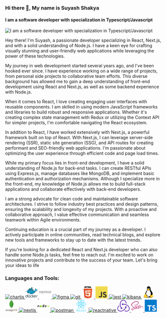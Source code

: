 ### Hi there 👋, My name is Suyash Shakya
#### I am a software developer with specialization in Typescript/Javascript
![I am a software developer with specialization in Typescript/Javascript](https://media.licdn.com/dms/image/D5616AQHgFxK4Mco8Pw/profile-displaybackgroundimage-shrink_350_1400/0/1688828894664?e=1701907200&v=beta&t=cYE6luLPQ4V357zSQo3i7tfS4wou6Qmbxvb5Pq2gzUE)


Hey there! I'm Suyash, a passionate developer specializing in React, Next.js, and with a solid understanding of Node.js. I have a keen eye for crafting visually stunning and user-friendly web applications while leveraging the power of these technologies.

My journey in web development started several years ago, and I've been hooked ever since. I have experience working on a wide range of projects, from personal side projects to collaborative team efforts. This diverse background has allowed me to gain a deep understanding of front-end development using React and Next.js, as well as some backend experience with Node.js.

When it comes to React, I love creating engaging user interfaces with reusable components. I am skilled in using modern JavaScript frameworks and libraries to build robust and responsive applications. Whether it's creating complex state management with Redux or utilizing the Context API for simpler projects, I'm comfortable navigating the React ecosystem.

In addition to React, I have worked extensively with Next.js, a powerful framework built on top of React. With Next.js, I can leverage server-side rendering (SSR), static site generation (SSG), and API routes for creating performant and SEO-friendly web applications. I'm passionate about optimizing the user experience through efficient code and page load times.

While my primary focus lies in front-end development, I have a solid understanding of Node.js for back-end tasks. I can create RESTful APIs using Express.js, manage databases like MongoDB, and implement basic authentication and authorization mechanisms. Although I specialize more in the front-end, my knowledge of Node.js allows me to build full-stack applications and collaborate effectively with back-end developers.

I am a strong advocate for clean code and maintainable software architectures. I strive to follow industry best practices and design patterns, ensuring the scalability and longevity of my projects. With a proactive and collaborative approach, I value effective communication and seamless teamwork within Agile environments.

Continuing education is a crucial part of my journey as a developer. I actively participate in online communities, read technical blogs, and explore new tools and frameworks to stay up to date with the latest trends.

If you're looking for a dedicated React and Next.js developer who can also handle some Node.js tasks, feel free to reach out. I'm excited to work on innovative projects and contribute to the success of your team. Let's bring your ideas to life

<h3 align="left">Languages and Tools:</h3>
<p align="left"> <a href="https://www.chartjs.org" target="_blank" rel="noreferrer"> <img src="https://www.chartjs.org/media/logo-title.svg" alt="chartjs" width="40" height="40"/> </a> <a href="https://www.docker.com/" target="_blank" rel="noreferrer"> <img src="https://raw.githubusercontent.com/devicons/devicon/master/icons/docker/docker-original-wordmark.svg" alt="docker" width="40" height="40"/> </a> <a href="https://expressjs.com" target="_blank" rel="noreferrer"> <img src="https://raw.githubusercontent.com/devicons/devicon/master/icons/express/express-original-wordmark.svg" alt="express" width="40" height="40"/> </a> <a href="https://www.figma.com/" target="_blank" rel="noreferrer"> <img src="https://www.vectorlogo.zone/logos/figma/figma-icon.svg" alt="figma" width="40" height="40"/> </a> <a href="https://git-scm.com/" target="_blank" rel="noreferrer"> <img src="https://www.vectorlogo.zone/logos/git-scm/git-scm-icon.svg" alt="git" width="40" height="40"/> </a> <a href="https://www.w3.org/html/" target="_blank" rel="noreferrer"> <img src="https://raw.githubusercontent.com/devicons/devicon/master/icons/html5/html5-original-wordmark.svg" alt="html5" width="40" height="40"/> </a> <a href="https://developer.mozilla.org/en-US/docs/Web/JavaScript" target="_blank" rel="noreferrer"> <img src="https://raw.githubusercontent.com/devicons/devicon/master/icons/javascript/javascript-original.svg" alt="javascript" width="40" height="40"/> </a> <a href="https://jestjs.io" target="_blank" rel="noreferrer"> <img src="https://www.vectorlogo.zone/logos/jestjsio/jestjsio-icon.svg" alt="jest" width="40" height="40"/> </a> <a href="https://www.elastic.co/kibana" target="_blank" rel="noreferrer"> <img src="https://www.vectorlogo.zone/logos/elasticco_kibana/elasticco_kibana-icon.svg" alt="kibana" width="40" height="40"/> </a> <a href="https://www.linux.org/" target="_blank" rel="noreferrer"> <img src="https://raw.githubusercontent.com/devicons/devicon/master/icons/linux/linux-original.svg" alt="linux" width="40" height="40"/> </a> <a href="https://www.mongodb.com/" target="_blank" rel="noreferrer"> <img src="https://raw.githubusercontent.com/devicons/devicon/master/icons/mongodb/mongodb-original-wordmark.svg" alt="mongodb" width="40" height="40"/> </a> <a href="https://nextjs.org/" target="_blank" rel="noreferrer"> <img src="https://cdn.worldvectorlogo.com/logos/nextjs-2.svg" alt="nextjs" width="40" height="40"/> </a> <a href="https://nodejs.org" target="_blank" rel="noreferrer"> <img src="https://raw.githubusercontent.com/devicons/devicon/master/icons/nodejs/nodejs-original-wordmark.svg" alt="nodejs" width="40" height="40"/> </a> <a href="https://postman.com" target="_blank" rel="noreferrer"> <img src="https://www.vectorlogo.zone/logos/getpostman/getpostman-icon.svg" alt="postman" width="40" height="40"/> </a> <a href="https://reactjs.org/" target="_blank" rel="noreferrer"> <img src="https://raw.githubusercontent.com/devicons/devicon/master/icons/react/react-original-wordmark.svg" alt="react" width="40" height="40"/> </a> <a href="https://reactnative.dev/" target="_blank" rel="noreferrer"> <img src="https://reactnative.dev/img/header_logo.svg" alt="reactnative" width="40" height="40"/> </a> <a href="https://redux.js.org" target="_blank" rel="noreferrer"> <img src="https://raw.githubusercontent.com/devicons/devicon/master/icons/redux/redux-original.svg" alt="redux" width="40" height="40"/> </a> <a href="https://sass-lang.com" target="_blank" rel="noreferrer"> <img src="https://raw.githubusercontent.com/devicons/devicon/master/icons/sass/sass-original.svg" alt="sass" width="40" height="40"/> </a> <a href="https://www.typescriptlang.org/" target="_blank" rel="noreferrer"> <img src="https://raw.githubusercontent.com/devicons/devicon/master/icons/typescript/typescript-original.svg" alt="typescript" width="40" height="40"/> </a> </p>




